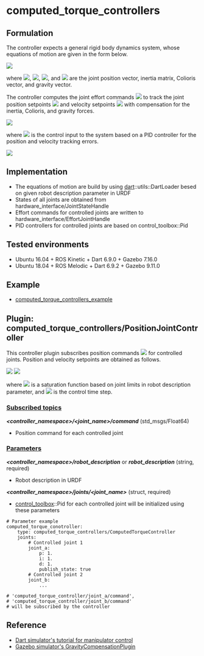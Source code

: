 # computed_torque_controllers

## Formulation
The controller expects a general rigid body dynamics system, whose equations of motion are given in the form below.

<img src="https://latex.codecogs.com/gif.latex?M(q)\ddot{q}+C(q,\dot{q})+g(q)=\tau" />

where <img src="https://latex.codecogs.com/gif.latex?q" />, <img src="https://latex.codecogs.com/gif.latex?M(\cdot)" />, <img src="https://latex.codecogs.com/gif.latex?C(\cdot)" />, and <img src="https://latex.codecogs.com/gif.latex?g(\cdot)" /> are the joint position vector, inertia matrix, Colioris vector, and gravity vector.

The controller computes the joint effort commands <img src="https://latex.codecogs.com/gif.latex?\tau_d" /> to track the joint position setpoints <img src="https://latex.codecogs.com/gif.latex?q_{\textup{sp}}" /> and velocity setpoints <img src="https://latex.codecogs.com/gif.latex?\dot{q}_{\textup{sp}}" /> with compensation for the inertia, Colioris, and gravity forces.

<img src="https://latex.codecogs.com/gif.latex?\tau_d=M(q)(\ddot{q}+\textup{PID}(q_{\textup{sp}}-q,\dot{q}_{\textup{sp}}-\dot{q}))+C(q,\dot{q})+g(q)" />

where <img src="https://latex.codecogs.com/gif.latex?\textup{PID}(\cdot)" /> is the control input to the system based on a PID controller for the position and velocity tracking errors.

<img src="https://latex.codecogs.com/gif.latex?\textup{PID}(e,\dot{e})=K_pe+K_i\int&space;edt+K_d\dot{e}" />

## Implementation
* The equations of motion are build by using [dart](https://dartsim.github.io/dart/)::utils::DartLoader besed on given robot description parameter in URDF
* States of all joints are obtained from hardware_interface/JointStateHandle
* Effort commands for controlled joints are written to hardware_interface/EffortJointHandle
* PID controllers for controlled joints are based on control_toolbox::Pid

## Tested environments
* Ubuntu 16.04 + ROS Kinetic + Dart 6.9.0 + Gazebo 7.16.0
* Ubuntu 18.04 + ROS Melodic + Dart 6.9.2 + Gazebo 9.11.0

## Example
* [computed_torque_controllers_example](https://github.com/yoshito-n-students/computed_torque_controllers_example)

## Plugin: computed_torque_controllers/PositionJointController

This controller plugin subscribes position commands <img src="https://latex.codecogs.com/gif.latex?q_\textup{cmd}" /> for controlled joints. Position and velocity setpoints are obtained as follows.

<img src="https://latex.codecogs.com/gif.latex?q_\textup{sp}=\textup{saturate}(q_\textup{cmd})" />

<img src="https://latex.codecogs.com/gif.latex?\dot{q}_\textup{sp}=\frac{q_\textup{sp}-q_\textup{sp,prev}}{\Delta&space;t}" />

where <img src="https://latex.codecogs.com/gif.latex?\textup{saturate}(\cdot)" /> is a saturation function based on joint limits in robot description parameter, and <img src="https://latex.codecogs.com/gif.latex?\Delta&space;t" /> is the control time step.

### <u>Subscribed topics</u>
___<controller_namespace>/<joint_name>/command___ (std_msgs/Float64)
* Position command for each controlled joint

### <u>Parameters</u>
___<controller_namespace>/robot_description___ or ___robot_description___ (string, required)
* Robot description in URDF

___<controller_namespace>/joints/<joint_name>___ (struct, required)
* [control_toolbox](http://wiki.ros.org/control_toolbox)::Pid for each controlled joint will be initialized using these parameters

```
# Parameter example
computed_torque_conotroller:
    type: computed_torque_controllers/ComputedTorqueController
    joints:
        # Controlled joint 1
        joint_a:
            p: 1.
            i: 1.
            d: 1.
            publish_state: true
        # Controlled joint 2
        joint_b:
            ...

# 'computed_torque_controller/joint_a/command',
# 'computed_torque_controller/joint_b/command'
# will be subscribed by the controller
```

## Reference
* [Dart simulator's tutorial for manipulator control](https://dartsim.github.io/tutorials_manipulator.html#lesson-2c-write-a-stable-pd-controller-for-the-manipulator)
* [Gazebo simulator's GravityCompensationPlugin](https://bitbucket.org/osrf/gazebo/src/default/plugins/GravityCompensationPlugin.cc)